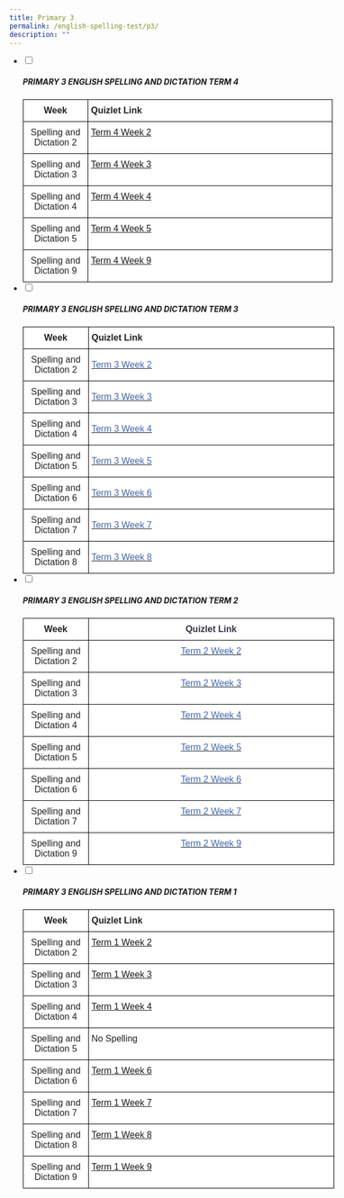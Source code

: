 ```yaml
---
title: Primary 3
permalink: /english-spelling-test/p3/
description: ""
---
```

<ul class="jekyllcodex_accordion">
  <li>
    <input type="checkbox" id="accordion1">
		<label for="accordion1"><h5>PRIMARY 3 ENGLISH SPELLING AND DICTATION TERM 4</h5></label>
    <div>
      <style type="text/css">
.tg  {border-collapse:collapse;border-spacing:0;margin:0px auto;}
.tg td{border-color:black;border-style:solid;border-width:1px;font-family:Arial, sans-serif;font-size:14px;
  overflow:hidden;padding:10px 5px;word-break:normal;}
.tg th{border-color:black;border-style:solid;border-width:1px;font-family:Arial, sans-serif;font-size:14px;
  font-weight:normal;overflow:hidden;padding:10px 5px;word-break:normal;}
.tg .tg-sf6z{background-color:#FFF;color:#222;font-size:16px;font-weight:bold;text-align:left;vertical-align:top}
.tg .tg-3cbn{background-color:#FFF;color:#222;font-size:16px;font-weight:bold;text-align:center;vertical-align:top}
.tg .tg-qec4{background-color:#FFF;color:#222;font-size:16px;text-align:center;vertical-align:top}
.tg .tg-zurh{background-color:#FFF;color:#4067AE;font-size:16px;text-align:left;vertical-align:top}
</style>
<table class="tg" style="undefined;table-layout: fixed; width: 550px">
<colgroup>
<col style="width: 115px">
<col style="width: 435px">
</colgroup>
<tbody>
  <tr>
    <td class="tg-3cbn">Week</td>
    <td class="tg-sf6z">Quizlet Link</td>
  </tr>
  <tr>
    <td class="tg-qec4">Spelling and Dictation 2</td>
    <td class="tg-zurh"><a href="https://quizlet.com/_bwewv8?x=1jqt&i=1c2gxb">Term 4 Week 2</a></td>
  </tr>
  <tr>
    <td class="tg-qec4">Spelling and Dictation 3</td>
    <td class="tg-zurh"><a href="https://quizlet.com/_bwez8z?x=1jqt&i=1c2gxb">Term 4 Week 3</a></td>
  </tr>
  <tr>
    <td class="tg-qec4">Spelling and Dictation 4</td>
    <td class="tg-zurh"><a href="https://quizlet.com/_bwez8z?x=1jqt&i=1c2gxb">Term 4 Week 4</a></td>
  </tr>
  <tr>
    <td class="tg-qec4">Spelling and Dictation 5</td>
    <td class="tg-zurh"><a href="https://quizlet.com/_bwf66n?x=1jqt&i=1c2gxb">Term 4 Week 5</a></td>
  </tr>
  <tr>
    <td class="tg-qec4">Spelling and Dictation 9</td>
    <td class="tg-zurh"><a href="https://quizlet.com/_bwf8d3?x=1jqt&i=1c2gxb">Term 4 Week 9</a></td>
  </tr>
</tbody>
</table>
    </div>
	</li>
	<li>
    <input type="checkbox" id="accordion2">
		<label for="accordion2"><h5>PRIMARY 3 ENGLISH SPELLING AND DICTATION TERM 3</h5></label>
    <div>
      <style type="text/css">
.tg  {border-collapse:collapse;border-spacing:0;margin:0px auto;}
.tg td{border-color:black;border-style:solid;border-width:1px;font-family:Arial, sans-serif;font-size:14px;
  overflow:hidden;padding:10px 5px;word-break:normal;}
.tg th{border-color:black;border-style:solid;border-width:1px;font-family:Arial, sans-serif;font-size:14px;
  font-weight:normal;overflow:hidden;padding:10px 5px;word-break:normal;}
.tg .tg-4jzo{background-color:#FFF;color:#222;font-size:16px;text-align:center;vertical-align:middle}
.tg .tg-3etx{background-color:#FFF;color:#222;font-size:16px;font-weight:bold;text-align:left;vertical-align:middle}
.tg .tg-f6m5{background-color:#FFF;color:#4067AE;font-size:16px;text-align:left;vertical-align:middle}
.tg .tg-1zrx{background-color:#FFF;color:#222;font-size:16px;font-weight:bold;text-align:center;vertical-align:middle}
.tg .tg-26yr{background-color:#FFF;color:#4067ae;font-size:16px;text-align:left;vertical-align:middle}
</style>
<table class="tg" style="undefined;table-layout: fixed; width: 553px">
<colgroup>
<col style="width: 116px">
<col style="width: 437px">
</colgroup>
<tbody>
  <tr>
    <td class="tg-1zrx">Week</td>
    <td class="tg-3etx">Quizlet Link</td>
  </tr>
  <tr>
    <td class="tg-4jzo">Spelling and Dictation 2</td>
    <td class="tg-26yr"><a href="https://quizlet.com/_bth7k3?x=1jqt&i=1c2gxb" target="_blank" ><span style="color:#4067AE">Term 3 Week 2</span></a></td>
  </tr>
  <tr>
    <td class="tg-4jzo">Spelling and Dictation 3</td>
    <td class="tg-f6m5"><a href="https://quizlet.com/_bthk3k?x=1jqt&i=1c2gxb"><span style="text-decoration:none;color:#4067AE">Term 3 Week 3</span></a></td>
  </tr>
  <tr>
    <td class="tg-4jzo">Spelling and Dictation 4</td>
    <td class="tg-f6m5"><a href="https://quizlet.com/_bthkbc?x=1jqt&i=1c2gxb"><span style="text-decoration:none;color:#4067AE">Term 3 Week 4 </span></a></td>
  </tr>
  <tr>
    <td class="tg-4jzo">Spelling and Dictation 5</td>
    <td class="tg-f6m5"><a href="https://quizlet.com/_bthkuy?x=1jqt&i=1c2gxb" target="_blank"><span style="color:#4067AE">Term 3 Week 5</span></a></td>
  </tr>
  <tr>
    <td class="tg-4jzo">Spelling and Dictation 6</td>
    <td class="tg-f6m5"><a href="https://quizlet.com/_bthl1f?x=1jqt&i=1c2gxb" target="_blank" rel="noopener noreferrer"><span style="text-decoration:none;color:#4067AE">Term 3 Week 6</span></a></td>
  </tr>
  <tr>
    <td class="tg-4jzo">Spelling and Dictation 7</td>
    <td class="tg-f6m5"><a href="https://quizlet.com/_bthlmd?x=1jqt&i=1c2gxb" target="_blank" rel="noopener noreferrer"><span style="color:#4067AE">Term 3 Week 7</span></a></td>
  </tr>
  <tr>
    <td class="tg-4jzo">Spelling and Dictation 8</td>
    <td class="tg-f6m5"><a href="https://quizlet.com/_bthlsb?x=1jqt&i=1c2gxb" target="_blank" rel="noopener noreferrer"><span style="text-decoration:none;color:#4067AE">Term 3 Week 8</span></a></td>
  </tr>
</tbody>
</table>
    </div>
	</li>
	<li>
    <input type="checkbox" id="accordion3">
		<label for="accordion3"><h5>PRIMARY 3 ENGLISH SPELLING AND DICTATION TERM 2</h5></label>
    <div>
      <style type="text/css">
.tg  {border-collapse:collapse;border-spacing:0;margin:0px auto;}
.tg td{border-color:black;border-style:solid;border-width:1px;font-family:Arial, sans-serif;font-size:14px;
  overflow:hidden;padding:10px 5px;word-break:normal;}
.tg th{border-color:black;border-style:solid;border-width:1px;font-family:Arial, sans-serif;font-size:14px;
  font-weight:normal;overflow:hidden;padding:10px 5px;word-break:normal;}
.tg .tg-8bqu{background-color:#FFF;color:#303545;font-size:16px;text-align:center;vertical-align:top}
.tg .tg-5tyd{background-color:#FFF;color:#303545;font-size:16px;font-weight:bold;text-align:center;vertical-align:top}
.tg .tg-3cbn{background-color:#FFF;color:#222;font-size:16px;font-weight:bold;text-align:center;vertical-align:top}
.tg .tg-qec4{background-color:#FFF;color:#222;font-size:16px;text-align:center;vertical-align:top}
</style>
<table class="tg" style="undefined;table-layout: fixed; width: 553px">
<colgroup>
<col style="width: 116px">
<col style="width: 437px">
</colgroup>
<tbody>
  <tr>
    <td class="tg-3cbn">Week</td>
    <td class="tg-5tyd">Quizlet Link</td>
  </tr>
  <tr>
    <td class="tg-qec4">Spelling and Dictation 2</td>
    <td class="tg-8bqu"><a href="https://quizlet.com/_5njak4?x=1jqt&i=1c2gxb" target="_blank" rel="noopener noreferrer"><span style="color:#4067AE">Term 2 Week 2</span></a></td>
  </tr>
  <tr>
    <td class="tg-qec4">Spelling and Dictation 3</td>
    <td class="tg-8bqu"><a href="https://quizlet.com/_5nj908?x=1jqt&i=1c2gxb" target="_blank" rel="noopener noreferrer"><span style="color:#4067AE">Term 2 Week 3</span></a></td>
  </tr>
  <tr>
    <td class="tg-qec4">Spelling and Dictation 4</td>
    <td class="tg-8bqu"><a href="https://quizlet.com/_5njdo4?x=1jqt&i=1c2gxb" target="_blank" rel="noopener noreferrer"><span style="color:#4067AE">Term 2 Week 4</span></a></td>
  </tr>
  <tr>
    <td class="tg-qec4">Spelling and Dictation 5</td>
    <td class="tg-8bqu"><a href="https://quizlet.com/_5njg0q?x=1jqt&i=1c2gxb" target="_blank" rel="noopener noreferrer"><span style="color:#4067AE">Term 2 Week 5</span></a></td>
  </tr>
  <tr>
    <td class="tg-qec4">Spelling and Dictation 6</td>
    <td class="tg-8bqu"><a href="https://quizlet.com/_9gnl9d?x=1jqt&i=1c2gxb" target="_blank" rel="noopener noreferrer"><span style="color:#4067AE">Term 2 Week 6</span></a></td>
  </tr>
  <tr>
    <td class="tg-qec4">Spelling and Dictation 7</td>
    <td class="tg-8bqu"><a href="https://quizlet.com/_9gnn1j?x=1jqt&i=1c2gxb" target="_blank" rel="noopener noreferrer"><span style="color:#4067AE">Term 2 Week 7</span></a></td>
  </tr>
  <tr>
    <td class="tg-qec4">Spelling and Dictation 9</td>
    <td class="tg-8bqu"><a href="https://quizlet.com/_9gnnpe?x=1jqt&i=1c2gxb" target="_blank" rel="noopener noreferrer"><span style="color:#4067AE">Term 2 Week 9</span></a></td>
  </tr>
</tbody>
</table>
    </div>
	</li>
	<li>
    <input type="checkbox" id="accordion4">
		<label for="accordion4"><h5>PRIMARY 3 ENGLISH SPELLING AND DICTATION TERM 1</h5></label>
    <div>
      <style type="text/css">
.tg  {border-collapse:collapse;border-spacing:0;margin:0px auto;}
.tg td{border-color:black;border-style:solid;border-width:1px;font-family:Arial, sans-serif;font-size:14px;
  overflow:hidden;padding:10px 5px;word-break:normal;}
.tg th{border-color:black;border-style:solid;border-width:1px;font-family:Arial, sans-serif;font-size:14px;
  font-weight:normal;overflow:hidden;padding:10px 5px;word-break:normal;}
.tg .tg-sf6z{background-color:#FFF;color:#222;font-size:16px;font-weight:bold;text-align:left;vertical-align:top}
.tg .tg-3cbn{background-color:#FFF;color:#222;font-size:16px;font-weight:bold;text-align:center;vertical-align:top}
.tg .tg-qec4{background-color:#FFF;color:#222;font-size:16px;text-align:center;vertical-align:top}
.tg .tg-zurh{background-color:#FFF;color:#4067AE;font-size:16px;text-align:left;vertical-align:top}
.tg .tg-g6yu{background-color:#FFF;color:#222;font-size:16px;text-align:left;vertical-align:top}
.tg .tg-rb2w{background-color:#FFF;color:#0382cb;font-size:16px;text-align:left;vertical-align:top}
</style>
<table class="tg" style="undefined;table-layout: fixed; width: 553px">
<colgroup>
<col style="width: 116px">
<col style="width: 437px">
</colgroup>
<tbody>
  <tr>
    <td class="tg-3cbn">Week</td>
    <td class="tg-sf6z">Quizlet Link</td>
  </tr>
  <tr>
    <td class="tg-qec4">Spelling and Dictation 2</td>
    <td class="tg-zurh"><a href="https://quizlet.com/_5niu9g?x=1jqt&i=1c2gxb">Term 1 Week 2</a></td>
  </tr>
  <tr>
    <td class="tg-qec4">Spelling and Dictation 3</td>
    <td class="tg-zurh"><a href="https://quizlet.com/_5niwhe?x=1jqt&i=1c2gxbhttps://quizlet.com/_5niwhe?x=1jqt&i=1c2gxb" target="_blank" rel="noopener noreferrer">Term 1 Week 3</a></td>
  </tr>
  <tr>
    <td class="tg-qec4">Spelling and Dictation 4</td>
    <td class="tg-zurh"><a href="https://quizlet.com/_5nizyy?x=1jqt&i=1c2gxb" target="_blank" rel="noopener noreferrer">Term 1 Week 4 </a></td>
  </tr>
  <tr>
    <td class="tg-qec4">Spelling and Dictation 5</td>
    <td class="tg-g6yu">No Spelling</td>
  </tr>
  <tr>
    <td class="tg-qec4">Spelling and Dictation 6</td>
    <td class="tg-rb2w"><a href="https://quizlet.com/_axyrsr?x=1jqt&i=1c2gxb" target="_blank" rel="noopener noreferrer"><span style="text-decoration:none">Term 1 Week 6</span></a></td>
  </tr>
  <tr>
    <td class="tg-qec4">Spelling and Dictation 7</td>
    <td class="tg-zurh"><a href="https://quizlet.com/_5nj2u4?x=1jqt&i=1c2gxb" target="_blank" rel="noopener noreferrer">Term 1 Week 7</a></td>
  </tr>
  <tr>
    <td class="tg-qec4">Spelling and Dictation 8</td>
    <td class="tg-zurh"><a href="https://quizlet.com/_5nj5lx?x=1jqt&i=1c2gxb" target="_blank" rel="noopener noreferrer">Term 1 Week 8</a></td>
  </tr>
  <tr>
    <td class="tg-qec4">Spelling and Dictation 9</td>
    <td class="tg-zurh"><a href="https://quizlet.com/_5nj1ik?x=1jqt&i=1c2gxb">Term 1 Week 9</a></td>
  </tr>
</tbody>
</table>
    </div>
	</li>
</ul>